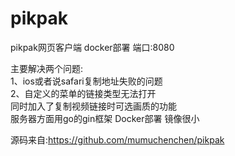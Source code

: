 # pikpak
pikpak网页客户端 docker部署
端口:8080

主要解决两个问题:   
1、ios或者说safari复制地址失败的问题    
2、自定义的菜单的链接类型无法打开  
同时加入了复制视频链接时可选画质的功能  
服务器方面用go的gin框架
Docker部署 镜像很小

源码来自:https://github.com/mumuchenchen/pikpak
